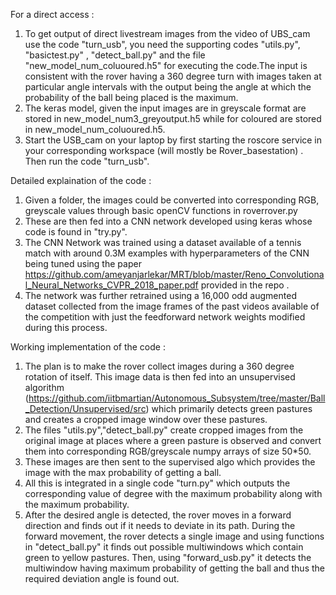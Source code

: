 

 For a direct access :
1) To get output of direct livestream images from the video of UBS_cam use the code "turn_usb", you need the supporting codes "utils.py", "basictest.py" , "detect_ball.py" and the file "new_model_num_coluoured.h5" for executing the code.The input is consistent with the rover having a 360 degree turn with images taken at particular angle intervals with the output being the angle at which the probability of the ball being placed is the maximum.
2) The keras model, given the input images are in greyscale format are stored in  	new_model_num3_greyoutput.h5 while for coloured
are stored in  	new_model_num_coluoured.h5. 
3) Start the USB_cam on your laptop by first starting the roscore service in your corresponding workspace (will mostly be Rover_basestation) . Then run the code "turn_usb".
 
 Detailed explaination of the code :
1) Given a folder, the images could be converted into corresponding RGB, greyscale values through basic openCV functions in roverrover.py
2) These are then fed into a CNN network developed using keras whose code is found in "try.py".
3) The CNN Network was trained using a dataset available of a tennis match with around 0.3M examples with hyperparameters of the   CNN being tuned using the paper https://github.com/ameyanjarlekar/MRT/blob/master/Reno_Convolutional_Neural_Networks_CVPR_2018_paper.pdf provided in the repo . 
4) The network was further retrained using a 16,000 odd augmented dataset collected from the image frames of the past videos available of the competition with just the feedforward network weights modified during this process.
 
 Working implementation of the code :
1) The plan is to make the rover collect images during a 360 degree rotation of itself. This image data is then fed into an    unsupervised algorithm (https://github.com/iitbmartian/Autonomous_Subsystem/tree/master/Ball_Detection/Unsupervised/src) which primarily detects green pastures and creates a cropped image window over these pastures.
2) The files "utils.py","detect_ball.py" create cropped images from the original image at places where a green pasture is observed and convert them into corresponding RGB/greyscale numpy arrays of size 50*50.
3) These images are then sent to the supervised algo which provides the image with the max probability of getting a ball.
4) All this is integrated in a single code "turn.py" which outputs the corresponding value of degree with the maximum probability along with the maximum probability.
5) After the desired angle is detected, the rover moves in a forward direction and finds out if it needs to deviate in its path. During the forward movement, the rover detects a single image and using functions in "detect_ball.py" it finds out possible multiwindows which contain green to yellow pastures. Then, using "forward_usb.py" it detects the multiwindow having maximum probability of getting the ball and thus the required deviation angle is found out.
 
